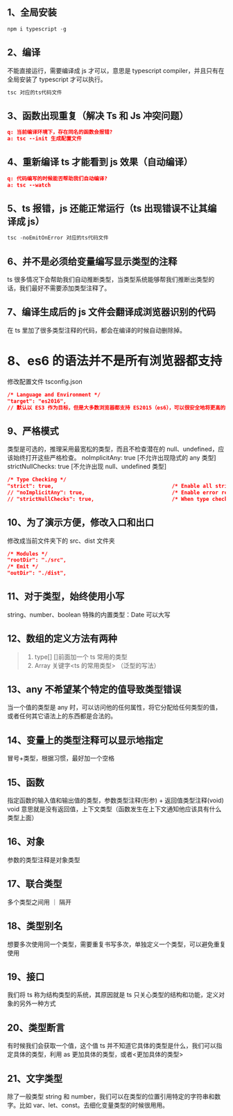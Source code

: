 ## 1、全局安装

```js
npm i typescript -g
```

## 2、编译

不能直接运行，需要编译成 js 才可以，意思是 typescript compiler，并且只有在全局安装了 typescript 才可以执行。

```js
tsc 对应的ts代码文件
```

## 3、函数出现重复（解决 Ts 和 Js 冲突问题）

```json
q: 当前编译环境下，存在同名的函数会报错?
a: tsc --init 生成配置文件
```

## 4、重新编译 ts 才能看到 js 效果（自动编译）

```json
q: 代码编写的时候能否帮助我们自动编译?
a: tsc --watch
```

## 5、ts 报错，js 还能正常运行（ts 出现错误不让其编译成 js）

```js
tsc -noEmitOnError 对应的ts代码文件
```

## 6、并不是必须给变量编写显示类型的注释

ts 很多情况下会帮助我们自动推断类型，当类型系统能够帮我们推断出类型的话，我们最好不需要添加类型注释了。

## 7、编译生成后的 js 文件会翻译成浏览器识别的代码

在 ts 里加了很多类型注释的代码，都会在编译的时候自动删除掉。

# 8、es6 的语法并不是所有浏览器都支持

修改配置文件 tsconfig.json

```json
/* Language and Environment */
"target": "es2016",
// 默认以 ES3 作为目标，但是大多数浏览器都支持 ES2015（es6），可以很安全地将更高的版本设置为目标。
```

## 9、严格模式

类型是可选的，推理采用最宽松的类型，而且不检查潜在的 null、undefined，应该始终打开这些严格检查。
noImplicitAny: true [不允许出现隐式的 any 类型]
strictNullChecks: true [不允许出现 null、undefined 类型]

```json
/* Type Checking */
"strict": true,                                      /* Enable all strict type-checking options. */
// "noImplicitAny": true,                            /* Enable error reporting for expressions and declarations with an implied `any` type.. */
// "strictNullChecks": true,                         /* When type checking, take into account `null` and `undefined`. */
```

## 10、为了演示方便，修改入口和出口

修改成当前文件夹下的 src、dist 文件夹

```json
/* Modules */
"rootDir": "./src",
/* Emit */
"outDir": "./dist",
```

## 11、对于类型，始终使用小写

string、number、boolean
特殊的内置类型：Date 可以大写

## 12、数组的定义方法有两种

> 1. type[] []前面加一个 ts 常用的类型
> 2. Array<type> 关键字<ts 的常用类型> （泛型的写法）

## 13、any 不希望某个特定的值导致类型错误

当一个值的类型是 any 时，可以访问他的任何属性，将它分配给任何类型的值，或者任何其它语法上的东西都是合法的。

## 14、变量上的类型注释可以显示地指定

冒号+类型，根据习惯，最好加一个空格

## 15、函数

指定函数的输入值和输出值的类型，参数类型注释(形参) + 返回值类型注释(void) void 意思就是没有返回值，上下文类型（函数发生在上下文通知他应该具有什么类型上面）

## 16、对象

参数的类型注释是对象类型

## 17、联合类型

多个类型之间用 ｜ 隔开

## 18、类型别名

想要多次使用同一个类型，需要重复书写多次，单独定义一个类型，可以避免重复使用

## 19、接口

我们将 ts 称为结构类型的系统，其原因就是 ts 只关心类型的结构和功能，定义对象的另外一种方式

## 20、类型断言

有时候我们会获取一个值，这个值 ts 并不知道它具体的类型是什么，我们可以指定具体的类型，利用 as 更加具体的类型，或者<更加具体的类型>

## 21、文字类型

除了一般类型 string 和 number，我们可以在类型的位置引用特定的字符串和数字。比如 var、let、const。去细化变量类型的时候很用用。
